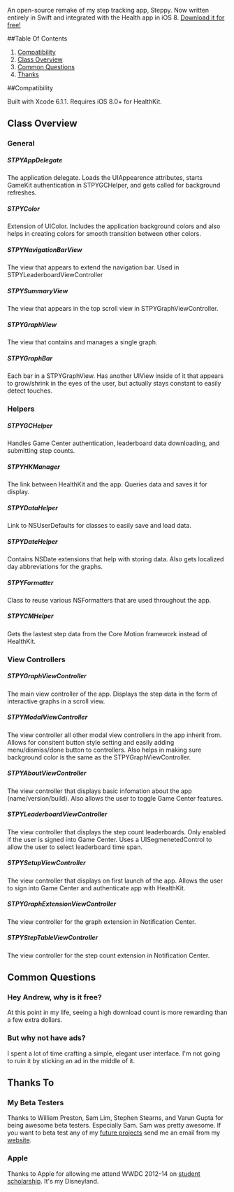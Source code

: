 
An open-source remake of my step tracking app, Steppy. Now written entirely in Swift and integrated with the Health app in iOS 8. [Download it for free!](https://itunes.apple.com/us/app/steppy-2/id957204397?ls=1&mt=8)

##Table Of Contents

1. [Compatibility](https://github.com/ATFinke-Productions/Steppy-2#compatibility)
2. [Class Overview](https://github.com/ATFinke-Productions/Steppy-2#class-overview)
3. [Common Questions](https://github.com/ATFinke-Productions/Steppy-2#common-questions)
4. [Thanks](https://github.com/ATFinke-Productions/Steppy-2#thanks-to)

##Compatibility

Built with Xcode 6.1.1. Requires iOS 8.0+ for HealthKit.

## Class Overview

### General

##### STPYAppDelegate

The application delegate. Loads the UIAppearence attributes, starts GameKit authentication in STPYGCHelper, and gets called for background refreshes.

##### STPYColor

Extension of UIColor. Includes the application background colors and also helps in creating colors for smooth transition between other colors.

##### STPYNavigationBarView

The view that appears to extend the navigation bar. Used in STPYLeaderboardViewController

##### STPYSummaryView

The view that appears in the top scroll view in STPYGraphViewController.

##### STPYGraphView

The view that contains and manages a single graph.

##### STPYGraphBar

Each bar in a STPYGraphView. Has another UIView inside of it that appears to grow/shrink in the eyes of the user, but actually stays constant to easily detect touches.

### Helpers

##### STPYGCHelper

Handles Game Center authentication, leaderboard data downloading, and submitting step counts.

##### STPYHKManager

The link between HealthKit and the app. Queries data and saves it for display.

##### STPYDataHelper

Link to NSUserDefaults for classes to easily save and load data.

##### STPYDateHelper

Contains NSDate extensions that help with storing data. Also gets localized day abbreviations for the graphs.

##### STPYFormatter

Class to reuse various NSFormatters that are used throughout the app.

##### STPYCMHelper

Gets the lastest step data from the Core Motion framework instead of HealthKit.

### View Controllers

##### STPYGraphViewController

The main view controller of the app. Displays the step data in the form of interactive graphs in a scroll view.

##### STPYModalViewController

The view controller all other modal view controllers in the app inherit from. Allows for consitent button style setting and easily adding menu/dismiss/done button to controllers. Also helps in making sure background color is the same as the STPYGraphViewController.

##### STPYAboutViewController

The view controller that displays basic infomation about the app (name/version/build). Also allows the user to toggle Game Center features.

##### STPYLeaderboardViewController

The view controller that displays the step count leaderboards. Only enabled if the user is signed into Game Center. Uses a UISegmenetedControl to allow the user to select leaderboard time span.

##### STPYSetupViewController

The view controller that displays on first launch of the app. Allows the user to sign into Game Center and authenticate app with HealthKit.

##### STPYGraphExtensionViewController

The view controller for the graph extension in Notification Center.

##### STPYStepTableViewController

The view controller for the step count extension in Notification Center.

## Common Questions

### Hey Andrew, why is it free?
At this point in my life, seeing a high download count is more rewarding than a few extra dollars.

### But why not have ads?
I spent a lot of time crafting a simple, elegant user interface. I'm not going to ruin it by sticking an ad in the middle of it.

## Thanks To

### My Beta Testers
Thanks to William Preston, Sam Lim, Stephen Stearns, and Varun Gupta for being awesome beta testers. Especially Sam. Sam was pretty awesome. If you want to beta test any of my [future projects](http://i.imgur.com/JBVwMIP.png) send me an email from my [website](http://www.atfinkeproductions.com).

### Apple
Thanks to Apple for allowing me attend WWDC 2012-14 on [student scholarship](https://developer.apple.com/wwdc/students/). It's my Disneyland.

